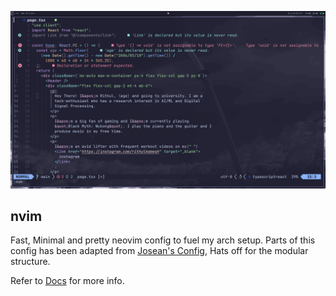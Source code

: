 ![image](./nvim_conf.png)

## nvim

Fast, Minimal and pretty neovim config to fuel my arch setup. Parts of this config has been adapted from [Josean's Config](https://www.josean.com/posts/how-to-setup-neovim-2024), Hats off for the modular structure.

Refer to [Docs](https://github.com/rithulkamesh/nvim/blob/main/doc/README.md) for more info.
